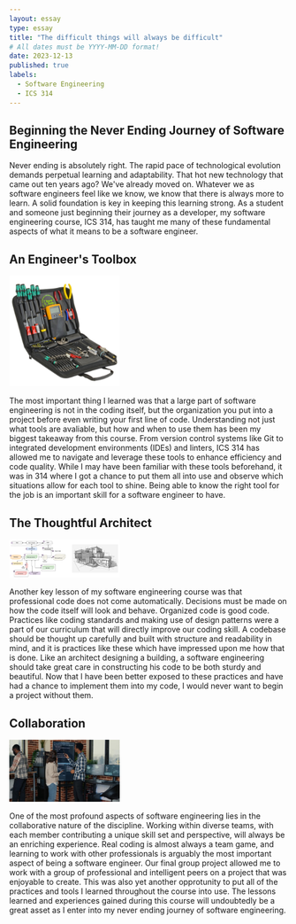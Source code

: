 ```yaml
---
layout: essay
type: essay
title: "The difficult things will always be difficult"
# All dates must be YYYY-MM-DD format!
date: 2023-12-13
published: true
labels:
  - Software Engineering
  - ICS 314
---
```


## Beginning the Never Ending Journey of Software Engineering

Never ending is absolutely right. The rapid pace of technological evolution demands perpetual learning and adaptability. That hot new technology that came out ten years ago? We've already moved on. Whatever we as software engineers feel like we know, we know that there is always more to learn. A solid foundation is key in keeping this learning strong.
As a student and someone just beginning their journey as a developer, my software engineering course, ICS 314, has taught me many of these fundamental aspects of what it means to be a software engineer.

## An Engineer's Toolbox

<img width="200px" class="rounded float-start pe-4" src="../img/toolbox.jpg">

The most important thing I learned was that a large part of software engineering is not in the coding itself, but the organization you put into a project before even writing your first line of code. Understanding not just what tools are avaliable, but how and when to use them has been my biggest takeaway from this course.
From version control systems like Git to integrated development environments (IDEs) and linters, ICS 314 has allowed me to navigate and leverage these tools to enhance efficiency and code quality.
While I may have been familiar with these tools beforehand, it was in 314 where I got a chance to put them all into use and observe which situations allow for each tool to shine. Being able to know the right tool for the job is an important skill for a software engineer to have.

## The Thoughtful Architect

<img width="200px" class="rounded float-start pe-4" src="../img/architect.png">

Another key lesson of my software engineering course was that professional code does not come automatically. Decisions must be made on how the code itself will look and behave. Organized code is good code.
Practices like coding standards and making use of design patterns were a part of our curriculum that will directly improve our coding skill. A codebase should be thought up carefully and built with structure and readability in mind, and it is practices like these which have impressed upon me how that is done.
Like an architect designing a building, a software engineering should take great care in constructing his code to be both sturdy and beautiful. Now that I have been better exposed to these practices and have had a chance to implement them into my code, I would never want to begin a project without them.

## Collaboration

<img width="200px" class="rounded float-start pe-4" src="../img/collaboration.jpg">

One of the most profound aspects of software engineering lies in the collaborative nature of the discipline. Working within diverse teams, with each member contributing a unique skill set and perspective, will always be an enriching experience. 
Real coding is almost always a team game, and learning to work with other professionals is arguably the most important aspect of being a software engineer.
Our final group project allowed me to work with a group of professional and intelligent peers on a project that was enjoyable to create. This was also yet another opprotunity to put all of the practices and tools I learned throughout the course into use. 
The lessons learned and experiences gained during this course will undoubtedly be a great asset as I enter into my never ending journey of software engineering.

